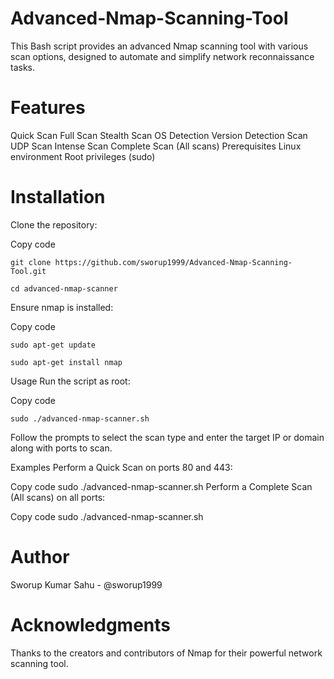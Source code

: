 # Advanced-Nmap-Scanning-Tool
This Bash script provides an advanced Nmap scanning tool with various scan options, designed to automate and simplify network reconnaissance tasks.
# Features
Quick Scan
Full Scan
Stealth Scan
OS Detection
Version Detection Scan
UDP Scan
Intense Scan
Complete Scan (All scans)
Prerequisites
Linux environment
Root privileges (sudo)
# Installation
Clone the repository:


Copy code
```
git clone https://github.com/sworup1999/Advanced-Nmap-Scanning-Tool.git
```
```
cd advanced-nmap-scanner
```
Ensure nmap is installed:


Copy code
```
sudo apt-get update
```
```
sudo apt-get install nmap
```
Usage
Run the script as root:


Copy code
```
sudo ./advanced-nmap-scanner.sh
```
Follow the prompts to select the scan type and enter the target IP or domain along with ports to scan.

Examples
Perform a Quick Scan on ports 80 and 443:


Copy code
sudo ./advanced-nmap-scanner.sh
Perform a Complete Scan (All scans) on all ports:


Copy code
sudo ./advanced-nmap-scanner.sh

# Author
Sworup Kumar Sahu - @sworup1999
# Acknowledgments
Thanks to the creators and contributors of Nmap for their powerful network scanning tool.
